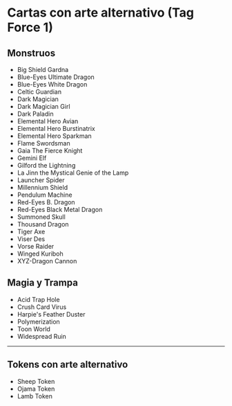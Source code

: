 # Cartas con arte alternativo (Tag Force 1)

## Monstruos

- Big Shield Gardna
- Blue-Eyes Ultimate Dragon
- Blue-Eyes White Dragon
- Celtic Guardian
- Dark Magician
- Dark Magician Girl
- Dark Paladin
- Elemental Hero Avian
- Elemental Hero Burstinatrix
- Elemental Hero Sparkman
- Flame Swordsman
- Gaia The Fierce Knight
- Gemini Elf
- Gilford the Lightning
- La Jinn the Mystical Genie of the Lamp
- Launcher Spider
- Millennium Shield
- Pendulum Machine
- Red-Eyes B. Dragon
- Red-Eyes Black Metal Dragon
- Summoned Skull
- Thousand Dragon
- Tiger Axe
- Viser Des
- Vorse Raider
- Winged Kuriboh
- XYZ-Dragon Cannon

## Magia y Trampa

- Acid Trap Hole
- Crush Card Virus
- Harpie's Feather Duster
- Polymerization
- Toon World
- Widespread Ruin

---

## Tokens con arte alternativo

- Sheep Token
- Ojama Token
- Lamb Token
